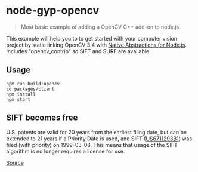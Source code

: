 # node-gyp-opencv

> Most basic example of adding a OpenCV C++ add-on to node.js

This example will help you to to get started with your computer vision project by static linking OpenCV 3.4 with [Native Abstractions for Node.js](https://github.com/nodejs/nan). Includes "opencv_contrib" so SIFT and SURF are available

## Usage

```
npm run build:opencv
cd packages/client
npm install
npm start
```

## SIFT becomes free

U.S. patents are valid for 20 years from the earliest filing date, but can be extended to 21 years if a Priority Date is used, and SIFT ([US6711293B1](https://patents.google.com/patent/US6711293B1/en)) was filed (with priority) on 1999-03-08. This means that usage of the SIFT algorithm is no longer requires a license for use.
    
[Source](https://piero.dev/2019/04/the-sift-patent-has-expired/)
